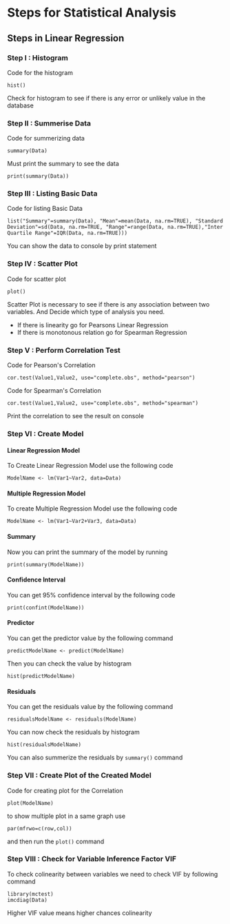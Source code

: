 # Steps for Statistical Analysis
## Steps in Linear Regression
### Step I : Histogram
Code for the histogram
```
hist()
```
Check for histogram to see if there is any error or unlikely value in the database

### Step II : Summerise Data
Code for summerizing data
```
summary(Data)
```
Must print the summary to see the data
```
print(summary(Data))
```
### Step III : Listing Basic Data
Code for listing Basic Data
```
list("Summary"=summary(Data), "Mean"=mean(Data, na.rm=TRUE), "Standard Deviation"=sd(Data, na.rm=TRUE, "Range"=range(Data, na.rm=TRUE),"Inter Quartile Range"=IQR(Data, na.rm=TRUE)))
```
You can show the data to console by print statement

### Step IV : Scatter Plot
Code for scatter plot
```
plot()
```
Scatter Plot is necessary to see if there is any association between two variables. And Decide which type of analysis you need. 

- If there is linearity go for Pearsons Linear Regression
- If there is monotonous relation go for Spearman Regression

### Step V : Perform Correlation Test
Code for Pearson's Correlation
```
cor.test(Value1,Value2, use="complete.obs", method="pearson")
```
Code for Spearman's Correlation
```
cor.test(Value1,Value2, use="complete.obs", method="spearman")
```
Print the correlation to see the result on console

### Step VI : Create Model

#### Linear Regression Model
To Create Linear Regression Model use the following code
```
ModelName <- lm(Var1~Var2, data=Data)
```
#### Multiple Regression Model
To create Multiple Regression Model use the following code
```
ModelName <- lm(Var1~Var2+Var3, data=Data)
```
#### Summary
Now you can print the summary of the model by running
```
print(summary(ModelName))
```
#### Confidence Interval
You can get 95% confidence interval by the following code
```
print(confint(ModelName))
```
#### Predictor
You can get the predictor value by the following command
```
predictModelName <- predict(ModelName)
```
Then you can check the value by histogram
```
hist(predictModelName)
```
#### Residuals 
You can get the residuals value by the following command
```
residualsModelName <- residuals(ModelName)
```
You can now check the residuals by histogram
```
hist(residualsModelName)
```
You can also summerize the residuals by `summary()` command

### Step VII : Create Plot of the Created Model
Code for creating plot for the Correlation
```
plot(ModelName)
```
to show multiple plot in a same graph use
```
par(mfrwo=c(row,col))
```
and then run the `plot()` command

### Step VIII : Check for Variable Inference Factor VIF
To check colinearity between variables we need to check VIF by following command
```
library(mctest)
imcdiag(Data)
```
Higher VIF value means higher chances colinearity

